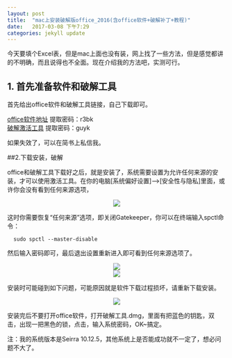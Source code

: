 ```yaml
---
layout: post
title:  "mac上安装破解版office_2016(含office软件+破解补丁+教程)"
date:   2017-03-08 下午7:29
categories: jekyll update
---
```


今天要填个Excel表，但是mac上面也没有装，网上找了一些方法，但是感觉都讲的不明确，而且说得也不全面。现在介绍我的方法吧，实测可行。

## 1. 首先准备软件和破解工具

首先给出office软件和破解工具链接，自己下载即可。

[office软件地址](https://pan.baidu.com/s/1jIwv4wQ)     提取密码：r3bk  
[破解激活工具](https://pan.baidu.com/s/1hrUFqkc)      提取密码：guyk

如果失效了，可以在简书上私信我。

##2.下载安装，破解


office和破解工具下载好之后，就是安装了，系统需要设置为允许任何来源的安装，才可以使用激活工具。在你的电脑[系统偏好设置]-->[安全性与隐私]里面，或许你会没有看到任何来源选项，

<center>
<img src="http://guohongwei719.github.io/images/20170308/1.png"/>
</center>

这时你需要恢复“任何来源”选项，即关闭Gatekeeper，你可以在终端输入spctl命令：

`  
sudo spctl --master-disable
`

 然后输入密码即可，最后退出设置重新进入即可看到任何来源选项了。
 
<center>
<img src="http://guohongwei719.github.io/images/20170308/2.png"/>
</center>

<center>
<img src="http://guohongwei719.github.io/images/20170308/3.png"/>
</center>

安装时可能碰到如下问题，可能原因就是软件下载过程损坏，请重新下载安装。

<center>
<img src="http://guohongwei719.github.io/images/20170308/4.png"/>
</center>

安装完后不要打开office软件，打开破解工具.dmg，里面有把蓝色的钥匙，双击，出现一把黑色的锁，点击，输入系统密码，OK~搞定。

注：我的系统版本是Seirra 10.12.5，其他系统上是否能成功就不一定了，想必问题不大了。








































































































































































































































































